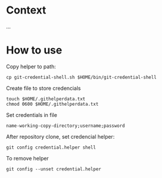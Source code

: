 # Context

...

# How to use

Copy helper to path:
```
cp git-credential-shell.sh $HOME/bin/git-credential-shell
```

Create file to store credencials
```
touch $HOME/.githelperdata.txt
chmod 0600 $HOME/.githelperdata.txt
```
Set credentials in file
```
name-working-copy-directory;username;password
```

After repository clone, set credencial helper:
```
git config credential.helper shell

```
To remove helper
```
git config --unset credential.helper
```